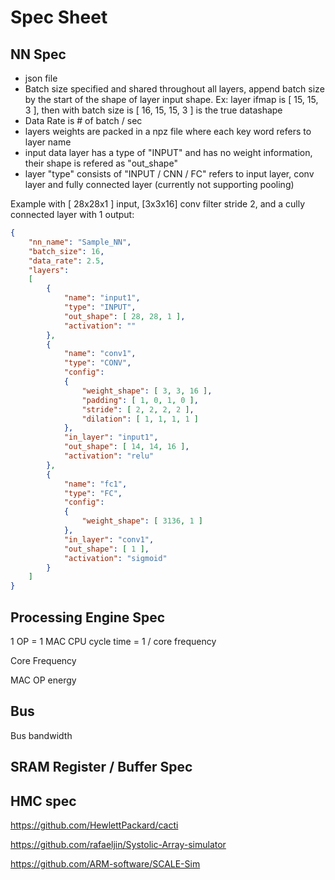 # Spec Sheet

## NN Spec
* json file
* Batch size specified and shared throughout all layers, append batch size by the start of the shape of layer input shape. Ex: layer ifmap is [ 15, 15, 3 ], then with batch size is [ 16, 15, 15, 3 ] is the true datashape 
* Data Rate is # of batch / sec
* layers weights are packed in a npz file where each key word refers to layer name
* input data layer has a type of "INPUT" and has no weight information, their shape is refered as "out_shape"
* layer "type" consists of "INPUT / CNN / FC" refers to input layer, conv layer and fully connected layer (currently not supporting pooling)

Example with [ 28x28x1 ] input, [3x3x16] conv filter stride 2, and a cully connected layer with 1 output:
```json
{
    "nn_name": "Sample_NN",
    "batch_size": 16,
    "data_rate": 2.5,
    "layers":
    [
        {
            "name": "input1",
            "type": "INPUT",
            "out_shape": [ 28, 28, 1 ],
            "activation": ""
        },
        {
            "name": "conv1",
            "type": "CONV",
            "config": 
            {
                "weight_shape": [ 3, 3, 16 ],
                "padding": [ 1, 0, 1, 0 ],
                "stride": [ 2, 2, 2, 2 ],
                "dilation": [ 1, 1, 1, 1 ] 
            },
            "in_layer": "input1",
            "out_shape": [ 14, 14, 16 ],
            "activation": "relu"
        },
        {
            "name": "fc1",
            "type": "FC",
            "config": 
            {
                "weight_shape": [ 3136, 1 ]
            },
            "in_layer": "conv1",
            "out_shape": [ 1 ],
            "activation": "sigmoid"
        }
    ]
}
```

## Processing Engine Spec

1 OP = 1 MAC
CPU cycle time = 1 / core frequency

Core Frequency 

MAC OP energy

## Bus
Bus bandwidth

## SRAM Register / Buffer Spec

## HMC spec
https://github.com/HewlettPackard/cacti

https://github.com/rafaeljin/Systolic-Array-simulator

https://github.com/ARM-software/SCALE-Sim

